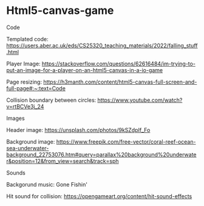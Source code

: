 # Html5-canvas-game
 
Code

Templated code: 
https://users.aber.ac.uk/eds/CS25320_teaching_materials/2022/falling_stuff.html

Player Image: 
https://stackoverflow.com/questions/62616484/im-trying-to-put-an-image-for-a-player-on-an-html5-canvas-in-a-io-game

Page resizing: 
https://h3manth.com/content/html5-canvas-full-screen-and-full-page#:~:text=Code

Collision boundary between circles:
https://www.youtube.com/watch?v=rtBCVe3j_24


Images

Header image: 
https://unsplash.com/photos/9kSZdpIf_Fo

Background image:
https://www.freepik.com/free-vector/coral-reef-ocean-sea-underwater-background_22753076.htm#query=parallax%20background%20underwater&position=12&from_view=search&track=sph 

Sounds

Backgorund music: 
Gone Fishin'

Hit sound for collision: 
https://opengameart.org/content/hit-sound-effects
